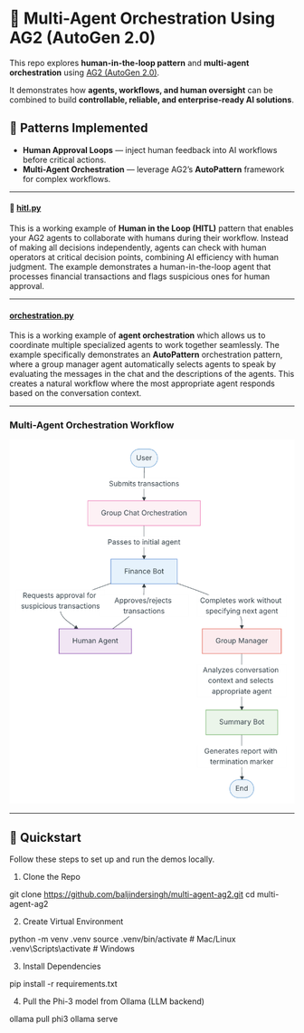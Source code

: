 # 🤖 Multi-Agent Orchestration Using AG2 (AutoGen 2.0)

This repo explores **human-in-the-loop pattern** and **multi-agent orchestration** using [AG2 (AutoGen 2.0)](https://github.com/ag2ai/ag2).  

It demonstrates how **agents, workflows, and human oversight** can be combined to build **controllable, reliable, and enterprise-ready AI solutions**.

## 🔹 Patterns Implemented
- **Human Approval Loops** — inject human feedback into AI workflows before critical actions.
- **Multi-Agent Orchestration** — leverage AG2’s **AutoPattern** framework for complex workflows.

---

#### 🤝 [hitl.py](hitl.py)
This is a working example of **Human in the Loop (HITL)** pattern that enables your AG2 agents to collaborate with humans during their workflow. Instead of making all decisions independently, agents can check with human operators at critical decision points, combining AI efficiency with human judgment. The example demonstrates a human-in-the-loop agent that processes financial transactions and flags suspicious ones for human approval.

---

#### [orchestration.py](orchestration.py)
This is a working example of **agent orchestration** which allows us to coordinate multiple specialized agents to work together seamlessly. The example specifically demonstrates an **AutoPattern** orchestration pattern, where a group manager agent automatically selects agents to speak by evaluating the messages in the chat and the descriptions of the agents. This creates a natural workflow where the most appropriate agent responds based on the conversation context.

---

### Multi-Agent Orchestration Workflow
![Multi-Agent Orchestration Workflow](assets/workflow.png)

---

## 🚀 Quickstart

Follow these steps to set up and run the demos locally.

1. Clone the Repo

git clone https://github.com/baljindersingh/multi-agent-ag2.git
cd multi-agent-ag2

2. Create Virtual Environment

python -m venv .venv
source .venv/bin/activate   # Mac/Linux
.venv\Scripts\activate      # Windows

3. Install Dependencies

pip install -r requirements.txt

4. Pull the Phi-3 model from Ollama (LLM backend)

ollama pull phi3
ollama serve
